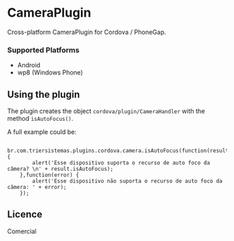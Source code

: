 CameraPlugin
==============

Cross-platform CameraPlugin for Cordova / PhoneGap.

### Supported Platforms

- Android
- wp8 (Windows Phone)

## Using the plugin ##
The plugin creates the object `cordova/plugin/CameraHandler` with the method `isAutoFocus()`. 

A full example could be:
```
   br.com.triersistemas.plugins.cordova.camera.isAutoFocus(function(result) {
        alert('Esse dispositivo suporta o recurso de auto foco da câmera? \n' + result.isAutoFocus);
    },function(error) {
        alert('Esse dispositivo não suporta o recurso de auto foco da câmera: ' + error);
    });
```

## Licence ##

Comercial